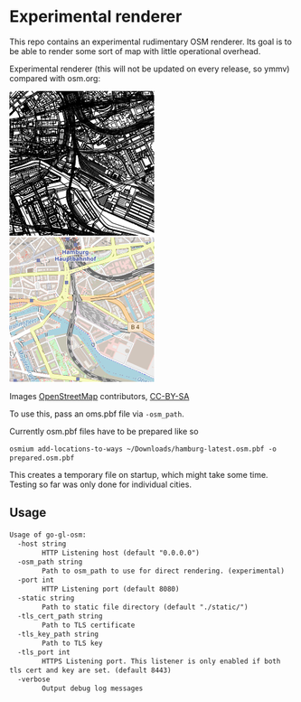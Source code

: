 
# Experimental renderer

This repo contains an experimental rudimentary OSM renderer. Its goal is to be able to render some sort of map with little operational overhead.

Experimental renderer (this will not be updated on every release, so ymmv) compared with osm.org:

![black lines only](assets/5295.png)
![osm.org](assets/5295-compare.png)

Images [OpenStreetMap](https://www.openstreetmap.org/) contributors, [CC-BY-SA](https://creativecommons.org/licenses/by-sa/2.0/)

To use this, pass an oms.pbf file via `-osm_path`.

Currently osm.pbf files have to be prepared like so
```
osmium add-locations-to-ways ~/Downloads/hamburg-latest.osm.pbf -o prepared.osm.pbf
```

This creates a temporary file on startup, which might take some time.
Testing so far was only done for individual cities.

## Usage

```
Usage of go-gl-osm:
  -host string
        HTTP Listening host (default "0.0.0.0")
  -osm_path string
        Path to osm_path to use for direct rendering. (experimental)
  -port int
        HTTP Listening port (default 8080)
  -static string
        Path to static file directory (default "./static/")
  -tls_cert_path string
        Path to TLS certificate
  -tls_key_path string
        Path to TLS key
  -tls_port int
        HTTPS Listening port. This listener is only enabled if both tls cert and key are set. (default 8443)
  -verbose
        Output debug log messages
```